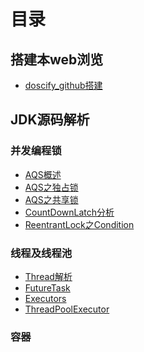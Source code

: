 # 目录

## 搭建本web浏览

* [doscify_github搭建](doscify_github搭建.md)

## JDK源码解析

### 并发编程锁

* [AQS概述](JDK/并发编程之锁/AQS-概述.md)
* [AQS之独占锁](JDK/并发编程之锁/AQS-独占锁(ReentrantLock).md)
* [AQS之共享锁](JDK/并发编程之锁/AQS共享锁(semaphore).md)
* [CountDownLatch分析](JDK/并发编程之锁/CountDownLatch.md)
* [ReentrantLock之Condition](JDK/并发编程之锁/ReentrantLock之condition使用.md)

### 线程及线程池

* [Thread解析](JDK/线程及线程池/Thread解析.md)
* [FutureTask](JDK/线程及线程池/FutureTask.md)
* [Executors](JDK/线程及线程池/Exceutors.md)
* [ThreadPoolExecutor](JDK/线程及线程池/ThreadPoolExecutor.md)

### 容器



